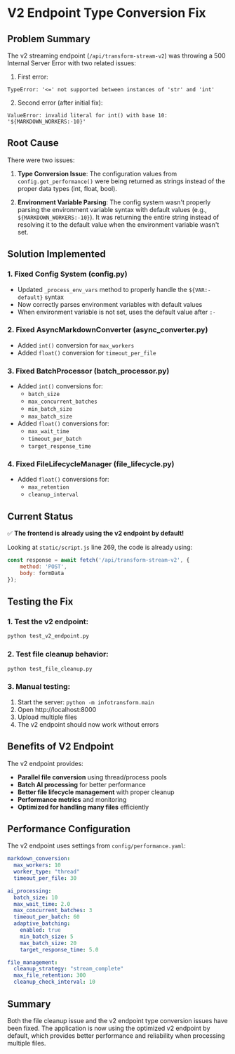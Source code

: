 # V2 Endpoint Type Conversion Fix

## Problem Summary

The v2 streaming endpoint (`/api/transform-stream-v2`) was throwing a 500 Internal Server Error with two related issues:

1. First error:
```
TypeError: '<=' not supported between instances of 'str' and 'int'
```

2. Second error (after initial fix):
```
ValueError: invalid literal for int() with base 10: '${MARKDOWN_WORKERS:-10}'
```

## Root Cause

There were two issues:

1. **Type Conversion Issue**: The configuration values from `config.get_performance()` were being returned as strings instead of the proper data types (int, float, bool).

2. **Environment Variable Parsing**: The config system wasn't properly parsing the environment variable syntax with default values (e.g., `${MARKDOWN_WORKERS:-10}`). It was returning the entire string instead of resolving it to the default value when the environment variable wasn't set.

## Solution Implemented

### 1. Fixed Config System (config.py)
- Updated `_process_env_vars` method to properly handle the `${VAR:-default}` syntax
- Now correctly parses environment variables with default values
- When environment variable is not set, uses the default value after `:-`

### 2. Fixed AsyncMarkdownConverter (async_converter.py)
- Added `int()` conversion for `max_workers`
- Added `float()` conversion for `timeout_per_file`

### 3. Fixed BatchProcessor (batch_processor.py)
- Added `int()` conversions for:
  - `batch_size`
  - `max_concurrent_batches`
  - `min_batch_size`
  - `max_batch_size`
- Added `float()` conversions for:
  - `max_wait_time`
  - `timeout_per_batch`
  - `target_response_time`

### 4. Fixed FileLifecycleManager (file_lifecycle.py)
- Added `float()` conversions for:
  - `max_retention`
  - `cleanup_interval`

## Current Status

✅ **The frontend is already using the v2 endpoint by default!**

Looking at `static/script.js` line 269, the code is already using:
```javascript
const response = await fetch('/api/transform-stream-v2', {
    method: 'POST',
    body: formData
});
```

## Testing the Fix

### 1. Test the v2 endpoint:
```bash
python test_v2_endpoint.py
```

### 2. Test file cleanup behavior:
```bash
python test_file_cleanup.py
```

### 3. Manual testing:
1. Start the server: `python -m infotransform.main`
2. Open http://localhost:8000
3. Upload multiple files
4. The v2 endpoint should now work without errors

## Benefits of V2 Endpoint

The v2 endpoint provides:
- **Parallel file conversion** using thread/process pools
- **Batch AI processing** for better performance
- **Better file lifecycle management** with proper cleanup
- **Performance metrics** and monitoring
- **Optimized for handling many files** efficiently

## Performance Configuration

The v2 endpoint uses settings from `config/performance.yaml`:

```yaml
markdown_conversion:
  max_workers: 10
  worker_type: "thread"
  timeout_per_file: 30

ai_processing:
  batch_size: 10
  max_wait_time: 2.0
  max_concurrent_batches: 3
  timeout_per_batch: 60
  adaptive_batching:
    enabled: true
    min_batch_size: 5
    max_batch_size: 20
    target_response_time: 5.0

file_management:
  cleanup_strategy: "stream_complete"
  max_file_retention: 300
  cleanup_check_interval: 10
```

## Summary

Both the file cleanup issue and the v2 endpoint type conversion issues have been fixed. The application is now using the optimized v2 endpoint by default, which provides better performance and reliability when processing multiple files.

